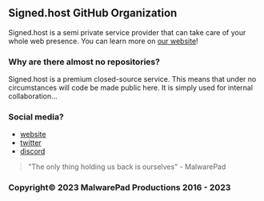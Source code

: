 ## Signed.host GitHub Organization
Signed.host is a semi private service provider that can take care of your whole web presence. You can learn more on [our website](https://signed.host/)!

### Why are there almost no repositories?
Signed.host is a premium closed-source service. This means that under no circumstances will code be made public here. It is simply used for internal collaboration...

### Social media?
* [website](https://signed.host/)
* [twitter](https://twitter.com/signedhost)
* [discord](https://discord.gg/af2Pvtrwn9)

> "The only thing holding us back is ourselves" - MalwarePad

### Copyright&copy; 2023 MalwarePad Productions 2016 - 2023
